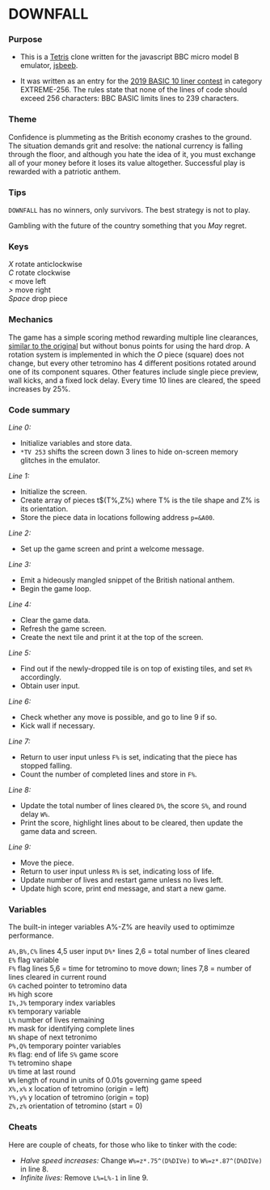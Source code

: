# DOWNFALL

### Purpose

* This is a [Tetris](https://tetris.wiki/) clone written for the javascript BBC micro model B emulator, [jsbeeb](https://bbc.godbolt.org/).

* It was written as an entry for the [2019 BASIC 10 liner contest](http://gkanold.wixsite.com/homeputerium/kopie-von-basic-10liners-2019) in category EXTREME-256. The rules state that none of the lines of code should exceed 256 characters: BBC BASIC limits lines to 239 characters.

### Theme

Confidence is plummeting as the British economy crashes to the ground. The situation demands grit and resolve: the national currency is falling through the floor, and although you hate the idea of it, you must exchange all of your money before it loses its value altogether. Successful play is rewarded with a patriotic anthem.

### Tips

`DOWNFALL` has no winners, only survivors. The best strategy is not to play.

Gambling with the future of the country something that you *May* regret.

### Keys

*X* rotate anticlockwise  
*C* rotate clockwise  
*<* move left  
*>* move right  
*Space* drop piece

### Mechanics

The game has a simple scoring method rewarding multiple line clearances, [similar to the original](https://tetris.wiki/Scoring) but without bonus points for using the hard drop. A rotation system is implemented in which the *O* piece (square) does not change, but every other tetromino has 4 different positions rotated around one of its component squares. Other features include single piece preview, wall kicks, and a fixed lock delay. Every time 10 lines are cleared, the speed increases by 25%.

### Code summary

*Line 0:*  
* Initialize variables and store data.  
* `*TV 253` shifts the screen down 3 lines to hide on-screen memory glitches in the emulator.  

*Line 1:*  
* Initialize the screen.  
* Create array of pieces t$(T%,Z%) where T% is the tile shape and Z% is its orientation.  
* Store the piece data in locations following address `p=&A00`.

*Line 2:*  
* Set up the game screen and print a welcome message.  

*Line 3:*  
* Emit a hideously mangled snippet of the British national anthem.  
* Begin the game loop.  

*Line 4:*  
* Clear the game data.  
* Refresh the game screen.  
* Create the next tile and print it at the top of the screen.  

*Line 5:*  
* Find out if the newly-dropped tile is on top of existing tiles, and set `R%` accordingly.  
* Obtain user input.  

*Line 6:*  
* Check whether any move is possible, and go to line 9 if so.  
* Kick wall if necessary.  

*Line 7:*  
* Return to user input unless `F%` is set, indicating that the piece has stopped falling.  
* Count the number of completed lines and store in `F%`.  

*Line 8:*  
* Update the total number of lines cleared `D%`, the score `S%`, and round delay `W%`.  
* Print the score, highlight lines about to be cleared, then update the game data and screen.  

*Line 9:*  
* Move the piece.  
* Return to user input unless `R%` is set, indicating loss of life.  
* Update number of lives and restart game unless no lives left.  
* Update high score, print end message, and start a new game.  

### Variables

The built-in integer variables A%-Z% are heavily used to optimimze performance.

`A%,B%,C%` lines 4,5 user input 
`D%*` lines 2,6 = total number of lines cleared  
`E%` flag variable   
`F%` flag lines 5,6 = time for tetromino to move down; lines 7,8 = number of lines cleared in current round  
`G%` cached pointer to tetromino data  
`H%` high score    
`I%,J%` temporary index variables  
`K%` temporary variable  
`L%` number of lives remaining  
`M%` mask for identifying complete lines  
`N%` shape of next tetronimo  
`P%,Q%` temporary pointer variables  
`R%` flag: end of life
`S%` game score  
`T%` tetromino shape  
`U%` time at last round  
`W%` length of round in units of 0.01s governing game speed  
`X%,x%` x location of tetromino (origin = left)  
`Y%,y%` y location of tetromino (origin = top)  
`Z%,z%` orientation of tetromino (start = 0)  

### Cheats

Here are couple of cheats, for those who like to tinker with the code:

* *Halve speed increases:* Change `W%=z*.75^(D%DIVe)` to `W%=z*.87^(D%DIVe)` in line 8.  
* *Infinite lives:* Remove `L%=L%-1` in line 9.  


